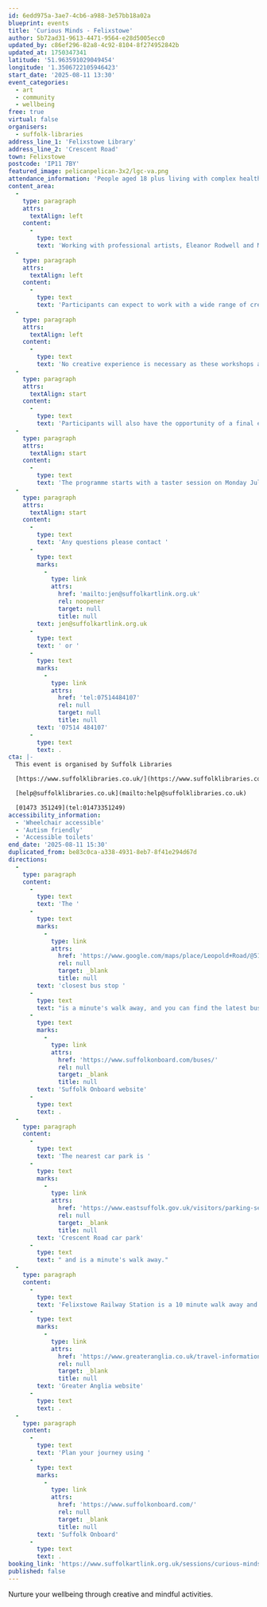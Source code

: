 ```yaml
---
id: 6edd975a-3ae7-4cb6-a988-3e57bb18a02a
blueprint: events
title: 'Curious Minds - Felixstowe'
author: 5b72ad31-9613-4471-9564-e28d5005ecc0
updated_by: c86ef296-82a8-4c92-8104-8f274952842b
updated_at: 1750347341
latitude: '51.963591029049454'
longitude: '1.3506722105946423'
start_date: '2025-08-11 13:30'
event_categories:
  - art
  - community
  - wellbeing
free: true
virtual: false
organisers:
  - suffolk-libraries
address_line_1: 'Felixstowe Library'
address_line_2: 'Crescent Road'
town: Felixstowe
postcode: 'IP11 7BY'
featured_image: pelicanpelican-3x2/lgc-va.png
attendance_information: 'People aged 18 plus living with complex health needs'
content_area:
  -
    type: paragraph
    attrs:
      textAlign: left
    content:
      -
        type: text
        text: 'Working with professional artists, Eleanor Rodwell and Michelle Brace, participants will explore aspects of the collections from the Food Museum in Stowmarket to inspire their creativity. '
  -
    type: paragraph
    attrs:
      textAlign: left
    content:
      -
        type: text
        text: 'Participants can expect to work with a wide range of creative techniques including relaxation techniques, digital photography, textiles, 3D clay and sculptural art, drawing and experimental mark making. '
  -
    type: paragraph
    attrs:
      textAlign: left
    content:
      -
        type: text
        text: 'No creative experience is necessary as these workshops are an opportunity to connect, learn and develop new skills to promote overall wellbeing.'
  -
    type: paragraph
    attrs:
      textAlign: start
    content:
      -
        type: text
        text: 'Participants will also have the opportunity of a final exhibition at the library as part of the programme.'
  -
    type: paragraph
    attrs:
      textAlign: start
    content:
      -
        type: text
        text: 'The programme starts with a taster session on Monday July 28th 1.30-3.30pm for 12 weeks ending on Monday October 13th.'
  -
    type: paragraph
    attrs:
      textAlign: start
    content:
      -
        type: text
        text: 'Any questions please contact '
      -
        type: text
        marks:
          -
            type: link
            attrs:
              href: 'mailto:jen@suffolkartlink.org.uk'
              rel: noopener
              target: null
              title: null
        text: jen@suffolkartlink.org.uk
      -
        type: text
        text: ' or '
      -
        type: text
        marks:
          -
            type: link
            attrs:
              href: 'tel:07514484107'
              rel: null
              target: null
              title: null
        text: '07514 484107'
      -
        type: text
        text: .
cta: |-
  This event is organised by Suffolk Libraries

  [https://www.suffolklibraries.co.uk/](https://www.suffolklibraries.co.uk/) 

  [help@suffolklibraries.co.uk](mailto:help@suffolklibraries.co.uk)

  [01473 351249](tel:01473351249)
accessibility_information:
  - 'Wheelchair accessible'
  - 'Autism friendly'
  - 'Accessible toilets'
end_date: '2025-08-11 15:30'
duplicated_from: be83c0ca-a338-4931-8eb7-8f41e294d67d
directions:
  -
    type: paragraph
    content:
      -
        type: text
        text: 'The '
      -
        type: text
        marks:
          -
            type: link
            attrs:
              href: 'https://www.google.com/maps/place/Leopold+Road/@51.9634239,1.3477699,17z/data=!4m23!1m16!4m15!1m6!1m2!1s0x47d9777cff0cc81f:0x9f3860b27bec7c07!2sLeopold+Road,+Felixstowe+IP11+7PD!2m2!1d1.3499852!2d51.9633712!1m6!1m2!1s0x47d9777da813e84b:0x18914f6ca1566d3b!2sFelixstowe+Library,+Crescent+Rd,+Felixstowe+IP11+7BY!2m2!1d1.3506955!2d51.9634387!3e2!3m5!1s0x47d9777cff0cc81f:0x9f3860b27bec7c07!8m2!3d51.9633712!4d1.3499852!16s%2Fg%2F1q67g9s_l?entry=ttu'
              rel: null
              target: _blank
              title: null
        text: 'closest bus stop '
      -
        type: text
        text: "is a minute's walk away, and you can find the latest bus timetables on the "
      -
        type: text
        marks:
          -
            type: link
            attrs:
              href: 'https://www.suffolkonboard.com/buses/'
              rel: null
              target: _blank
              title: null
        text: 'Suffolk Onboard website'
      -
        type: text
        text: .
  -
    type: paragraph
    content:
      -
        type: text
        text: 'The nearest car park is '
      -
        type: text
        marks:
          -
            type: link
            attrs:
              href: 'https://www.eastsuffolk.gov.uk/visitors/parking-services/car-parks/'
              rel: null
              target: _blank
              title: null
        text: 'Crescent Road car park'
      -
        type: text
        text: " and is a minute's walk away."
  -
    type: paragraph
    content:
      -
        type: text
        text: 'Felixstowe Railway Station is a 10 minute walk away and can find train times on the '
      -
        type: text
        marks:
          -
            type: link
            attrs:
              href: 'https://www.greateranglia.co.uk/travel-information/station-information/flx'
              rel: null
              target: _blank
              title: null
        text: 'Greater Anglia website'
      -
        type: text
        text: .
  -
    type: paragraph
    content:
      -
        type: text
        text: 'Plan your journey using '
      -
        type: text
        marks:
          -
            type: link
            attrs:
              href: 'https://www.suffolkonboard.com/'
              rel: null
              target: _blank
              title: null
        text: 'Suffolk Onboard'
      -
        type: text
        text: .
booking_link: 'https://www.suffolkartlink.org.uk/sessions/curious-minds-felixstowe-25/'
published: false
---
```

Nurture your wellbeing through creative and mindful activities.